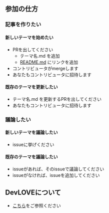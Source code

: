 ## 参加の仕方

### 記事を作りたい

#### 新しいテーマを始めたい

- PRを出してください
  - テーマ名.md を追加
  - [README.md](README.md) にリンクを追加
- コントリビュータがmergeします
- あなたもコントリビュータに招待します

#### 既存のテーマを更新したい

- テーマ名.md を更新するPRを出してください
- あなたもコントリビュータに招待します


### 議論したい

#### 新しいテーマを議論したい

- issueに挙げください

#### 既存のテーマを議論したい

- issueがあれば、そのissueで議論してください
- issueがなければ、issueを追加してください




## DevLOVEについて

- [こちら](https://devlove.doorkeeper.jp/)をご参照ください
